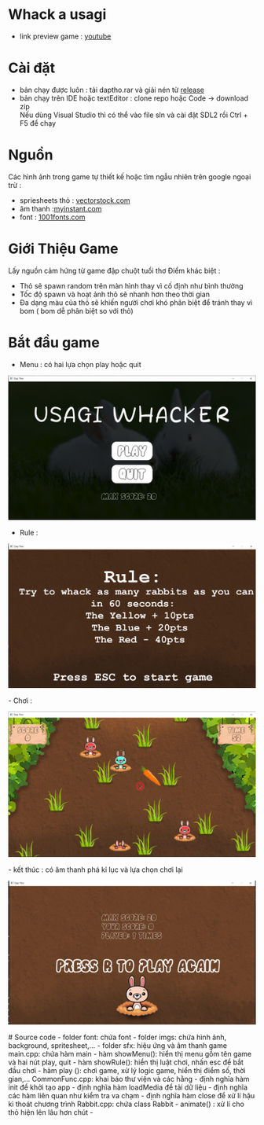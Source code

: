 # Whack a usagi
- link preview game : [youtube]()
# Cài đặt
- bản chạy được luôn : tải daptho.rar và giải nén từ [release](https://github.com/NTDat05/daptho/releases/tag/release)
- bản chạy trên IDE hoặc textEditor : clone repo hoặc Code -> download zip </br> Nếu dùng Visual Studio thì có thể vào file sln và cài đặt SDL2 rồi Ctrl + F5 để chạy


# Nguồn 
Các hình ảnh trong game tự thiết kế hoặc tìm ngẫu nhiên trên google ngoại trừ :
- spriesheets thỏ : [vectorstock.com](https://www.vectorstock.com/)
- âm thanh :[myinstant.com]( https://www.myinstants.com/)
- font : [1001fonts.com](https://www.1001fonts.com/)
# Giới Thiệu Game
 Lấy nguồn cảm hứng từ game đập chuột tuổi thơ
 Điểm khác biệt :
 - Thỏ sẽ spawn random trên màn hình thay vì cố định như bình thường
 - Tốc độ spawn và hoạt ảnh thỏ sẽ nhanh hơn theo thời gian
 - Đa dạng màu của thỏ sẽ khiến người chơi khó phân biệt để tránh thay vì bom ( bom dễ phân biệt so với thỏ)
# Bắt đầu game
- Menu : có hai lựa chọn play hoặc quit
<div style="text-align: center;">

![menu](preview/menu.png)

</div>

- Rule : 
<div style="text-align: center;">

![rule](preview/rule.png)

</div>
- Chơi : 
<div style="text-align: center;">

![play](preview/play.png)

</div>
- kết thúc : có âm thanh phá kỉ lục và lựa chọn chơi lại
<div style="text-align: center;">

![gameover](preview/gameOver.png)

</div>
# Source code
- folder font: chứa font
- folder imgs: chứa hình ảnh, background, spritesheet,...
- folder sfx: hiệu ứng và âm thanh game
main.cpp: chứa hàm main 
 - hàm showMenu(): hiển thị menu gồm tên game và hai nút play, quit
 - hàm showRule(): hiển thị luật chơi, nhấn esc để bắt đầu chơi 
 - hàm play (): chơi game, xử lý logic game, hiển thị điểm số, thời gian,...
CommonFunc.cpp: khai báo thư viện và các hằng
 - định nghĩa hàm init để khởi tạo app
 - định nghĩa hàm loadMedia để tải dữ liệu
 - định nghĩa các hàm liên quan như kiểm tra va chạm
 - định nghĩa hàm close để xử lí hậu kì thoát chương trình
Rabbit.cpp: chứa class Rabbit 
- animate() : xử lí cho thỏ hiện lên lâu hơn chút 
- 